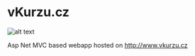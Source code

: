 # vKurzu.cz
![alt text](http://www.vkurzu.cz/media/web-thumbnail.png)

Asp Net MVC based webapp hosted on http://www.vkurzu.cz
